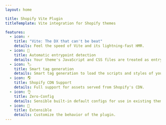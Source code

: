 ```yaml
---
layout: home

title: Shopify Vite Plugin
titleTemplate: Vite integration for Shopify themes

features:
  - icon: ⚡️
    title: "Vite: The DX that can't be beat"
    details: Feel the speed of Vite and its lightning-fast HMR.
  - icon: 🤖
    title: Automatic entrypoint detection
    details: Your theme's JavaScript and CSS files are treated as entrypoints for Vite.
  - icon: 🏷
    title: Smart tag generation
    details: Smart tag generation to load the scripts and styles of your theme.
  - icon: 🌎
    title: Shopify CDN Support
    details: Full support for assets served from Shopify's CDN.
  - icon: 👌
    title: Zero-Config
    details: Sensible built-in default configs for use in existing themes.
  - icon: 🔩
    title: Extensible
    details: Customize the behavior of the plugin.
---
```

